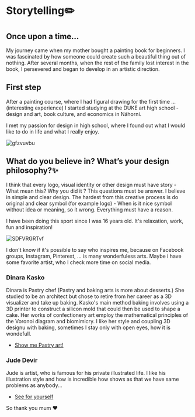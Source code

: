 # Storytelling✏️

## Once upon a time...
My journey came when my mother bought a painting book for beginners. I was fascinated by how someone could create such a beautiful thing out of nothing. After several months, when the rest of the family lost interest in the book, I persevered and began to develop in an artistic direction.

## First step
After a painting course, where I had figural drawing for the first time ... (interesting experience) I started studying at the DUKE art high school - design and art, book culture, and economics in Náhorní.

I met my passion for design in high school, where I found out what I would like to do in life and what I really enjoy. 

![gfzvuvbu](https://user-images.githubusercontent.com/79570995/156082608-f0004054-fce2-4d53-97b7-9f68a9cd186a.jpg)


## What do you believe in? What’s your design philosophy?✨
I think that every logo, visual identity or other design must have story - What mean this? Why you did it ? This questions must be answer. I believe in simple and clear design. The hardest from this creative process is do original and clear symbol (for example logo) - When is it nice symbol without idea or meaning, so it wrong. Everything must have a reason.


I have been doing this sport since I was 16 years old. It's relaxation, work, fun and inspiration!


![SDFVRGRTvf](https://user-images.githubusercontent.com/79570995/156080036-6c6af7d2-298e-4e1e-871a-557d905b8d6e.jpg)


I don't know if it's possible to say who inspires me, because on Facebook groups, Instagram, Pinterest, ... is many wonderfuless arts. Maybe i have some favorite artist, who I check more time on social media.

### Dinara Kasko 
Dinara is Pastry chef (Pastry and baking arts is more about desserts.) She studied to be an architect but chose to retire from her career as a 3D visualizer and take up baking. Kasko's main method baking involves using a 3D printer to construct a silicon mold that could then be used to shape a cake. Her works of confectionery art employ the mathematical principles of the Voronoi diagram and biomimicry. I like her style and coupling 3D designu with baking, sometimes I stay only with open eyes, how it is wondefull.
- [Show me Pastry art!](https://dinarakasko.com/category/video/)

### Jude Devir 
Jude is artist, who is famous for his private illustrated life. I like his illustration style and how is incredible how shows as that we have same problems as anybody...

- [See for yourself](https://www.instagram.com/jude_devir/?hl=cs)



So thank you mum ❤️

